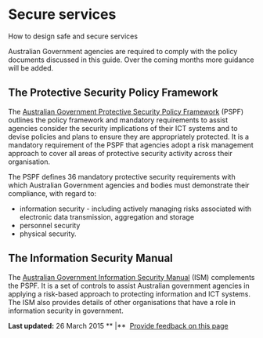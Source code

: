 Secure services
===============

How to design safe and secure services

Australian Government agencies are required to comply with the policy documents discussed in this guide. Over the coming months more guidance will be added.

The Protective Security Policy Framework
----------------------------------------

The [Australian Government Protective Security Policy Framework](http://www.ag.gov.au/pspf) (PSPF) outlines the policy framework and mandatory requirements to assist agencies consider the security implications of their ICT systems and to devise policies and plans to ensure they are appropriately protected. It is a mandatory requirement of the PSPF that agencies adopt a risk management approach to cover all areas of protective security activity across their organisation.

The PSPF defines 36 mandatory protective security requirements with which Australian Government agencies and bodies must demonstrate their compliance, with regard to:

-   information security - including actively managing risks associated with electronic data transmission, aggregation and storage
-   personnel security
-   physical security.

The Information Security Manual
-------------------------------

The [Australian Government Information Security Manual](http://www.asd.gov.au/infosec/ism/) (ISM) complements the PSPF. It is a set of controls to assist Australian government agencies in applying a risk-based approach to protecting information and ICT systems. The ISM also provides details of other organisations that have a role in information security in government.

**Last updated:** 26 March 2015 ** |**  [Provide feedback on this page](../../feedback%3Furl_from=BuildingSecureServices.html)

